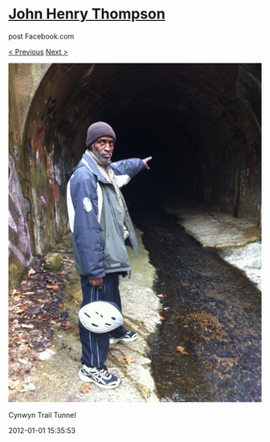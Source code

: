 # [John Henry Thompson](../README.md)
post Facebook.com

[< Previous](2012-01-08-4.md) [Next >](2012-01-01-2.md)

[![](../media/2012-01-01/Cynwyn-Trail-Tunnel.jpg)](../README.md)

Cynwyn Trail Tunnel

2012-01-01 15:35:53